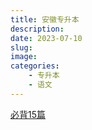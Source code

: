 ```yaml
---
title: 安徽专升本
description: 
date: 2023-07-10	
slug:
image:
categories:
    - 专升本
    - 语文
---
```

[必背15篇](www.sunzijie.cn)